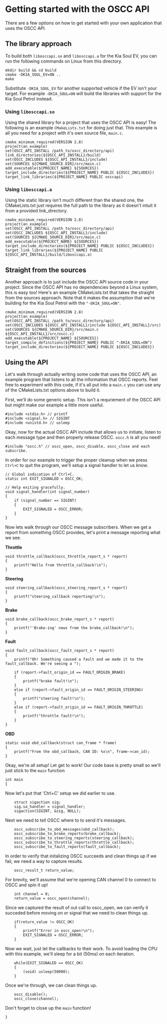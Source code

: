 
# Getting started with the OSCC API

There are a few options on how to get started with your own application that
uses the OSCC API.

## The library approach

To build both `libosccapi.so` and `libosccapi.a` for the Kia Soul EV,
you can run the following commands on Linux from this directory.
```
mkdir build && cd build
cmake -DKIA_SOUL_EV=ON ..
make
```
Substitute `-DKIA_SOUL_EV` for another supported vehicle if the EV isn't your
target. For example `-DKIA_SOUL=ON` will build the libraries with support
for the Kia Soul Petrol instead.

### Using `libosccapi.so`
Using the shared library for a project that uses the OSCC API is easy!
The following is an example `CMakeLists.txt` for doing just that. This example
is all you need for a project with it's own source file, `main.c`.
```
cmake_minimum_required(VERSION 2.8)
project(an_example)
set(OSCC_API_INSTALL /path_to/oscc_directory/api)
link_directories(${OSCC_API_INSTALL}/build)
set(OSCC_INCLUDES ${OSCC_API_INSTALL}/include)
set(SOURCES ${CMAKE_SOURCE_DIR}/src/main.c)
add_executable(${PROJECT_NAME} ${SOURCES})
target_include_directories(${PROJECT_NAME} PUBLIC ${OSCC_INCLUDES})
target_link_libraries(${PROJECT_NAME} PUBLIC osccapi)
```

### Using `libosccapi.a`
Using the static library isn't much different than the shared one,
the CMakeLists.txt just requires the full path to the library as it doesn't
intuit it from a provided link_directory.
```
cmake_minimum_required(VERSION 2.8)
project(an_example)
set(OSCC_API_INSTALL /path_to/oscc_directory/api)
set(OSCC_INCLUDES ${OSCC_API_INSTALL}/include)
set(SOURCES ${CMAKE_SOURCE_DIR}/src/main.c)
add_executable(${PROJECT_NAME} ${SOURCES})
target_include_directories(${PROJECT_NAME} PUBLIC ${OSCC_INCLUDES})
target_link_libraries(${PROJECT_NAME} PUBLIC ${OSCC_API_INSTALL}/build/libosccapi.a)
```

## Straight from the sources
Another approach is to just include the OSCC API source code in your project.
Since the OSCC API has no dependencies beyond a Linux system, this is easy too!
Here's an example CMakeLists.txt that takes the straight from the sources
approach. Note that it makes the assumption that we're building for the Kia
Soul Petrol with the `"-DKIA_SOUL=ON"`.

```
cmake_minimum_required(VERSION 2.8)
project(an_example)
set(OSCC_API_INSTALL /path_to/oscc_directory/api)
set(OSCC_INCLUDES ${OSCC_API_INSTALL}/include ${OSCC_API_INSTALL}/src)
set(SOURCES ${CMAKE_SOURCE_DIR}/src/main.c ${OSCC_API_INSTALL}/src/oscc.c)
add_executable(${PROJECT_NAME} ${SOURCES})
target_compile_definitions(${PROJECT_NAME} PUBLIC "-DKIA_SOUL=ON")
target_include_directories(${PROJECT_NAME} PUBLIC ${OSCC_INCLUDES})
```

## Using the API

Let's walk through actually writing some code that uses the OSCC API, an example
program that listens to all the information that OSCC reports. Feel free to
experiment with this code, if it's all put into a `main.c` you can use
any of the CMakeLists.txt options above to build it.

First, we'll do some generic setup. This isn't a requriement of the OSCC API
but might make our example a little more useful.

```
#include <stdio.h> // printf
#include <signal.h> // SIGINT
#include <unistd.h> // usleep
```
Okay, now for the actual OSCC API include that allows us to initiate,
listen to each message type and then properly release OSCC. `oscc.h` is
all you need!

```
#include "oscc.h" // oscc_open, oscc_disable, oscc_close and each subscribe.
```
In order for our example to trigger the proper cleanup when we press `Ctrl+C`
to quit the program, we'll setup a signal handler to let us know.

```
// Global indication of Ctrl+C.
static int EXIT_SIGNALED = OSCC_OK;

// Help exiting gracefully.
void signal_handler(int signal_number)
{
    if (signal_number == SIGINT)
    {
        EXIT_SIGNALED = OSCC_ERROR;
    }
}
```

Now lets walk through our OSCC message subscribers. When we get a report from
something OSCC provides, let's print a message reporting what we see.

__Throttle__
```
void throttle_callback(oscc_throttle_report_s * report)
{
    printf("Hello from throttle_callback!\n");
}
```
__Steering__
```
void steering_callback(oscc_steering_report_s * report)
{
    printf("steering_callback reporting!\n");
}
```
__Brake__
```
void brake_callback(oscc_brake_report_s * report)
{
    printf("'Brake-ing' news from the brake_callback!\n");
}
```
__Fault__
```
void fault_callback(oscc_fault_report_s * report)
{
    printf("Oh! Something caused a fault and we made it to the fault_callback. We're seeing a ");

    if (report->fault_origin_id == FAULT_ORIGIN_BRAKE)
    {
        printf("brake fault!\n");
    }
    else if (report->fault_origin_id == FAULT_ORIGIN_STEERING)
    {
        printf("steering fault!\n");
    }
    else if (report->fault_origin_id == FAULT_ORIGIN_THROTTLE)
    {
        printf("throttle fault!\n");
    }
}
```
__OBD__
```
static void obd_callback(struct can_frame * frame)
{
    printf("From the obd_callback, CAN ID: %x\n", frame->can_id);
}
```
Okay, we're all setup! Let get to work! Our code base is pretty small so
we'll just stick to the `main` function
```
int main
{
```
Now let's put that 'Ctrl+C' setup we did earlier to use.
```
    struct sigaction sig;
    sig.sa_handler = signal_handler;
    sigaction(SIGINT, &sig, NULL);
```
Next we need to tell OSCC where to to send it's messages.
```
    oscc_subscribe_to_obd_messages(obd_callback);
    oscc_subscribe_to_brake_reports(brake_callback);
    oscc_subscribe_to_steering_reports(steering_callback);
    oscc_subscribe_to_throttle_reports(throttle_callback);
    oscc_subscribe_to_fault_reports(fault_callback);
```
In order to verify that initalizing OSCC succeeds and clean things up
if we fail, we need a way to capture results.
```
    oscc_result_t return_value;
```
For brevity, we'll assume that we're opening CAN channel 0 to connect to OSCC
and spin it up!
```
    int channel = 0;
    return_value = oscc_open(channel);
```
Since we captured the result of out call to oscc_open, we can verify it
succeded before moving on or signal that we need to clean things up.
```
    if(return_value != OSCC_OK)
    {
        printf("Error in oscc_open!\n");
        EXIT_SIGNALED = OSCC_ERROR;
    }
```

Now we wait, just let the callbacks to their work. To avoid loading the
CPU with this example, we'll sleep for a bit (50ms) on each iteration.
```
    while(EXIT_SIGNALED == OSCC_OK)
    {
        (void) usleep(50000);
    }
```

Once we're through, we can clean things up.
```
    oscc_disable();
    oscc_close(channel);
```

Don't forget to close up the `main` function!
```
}
```
